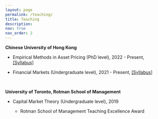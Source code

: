 ```yaml
---
layout: page
permalink: /teaching/
title: Teaching
description: 
nav: true
nav_order: 2
---
```


<p><strong>Chinese University of Hong Kong</strong></p>
<ul>
    <li>
        <p>Empirical Methods in Asset Pricing (PhD level), 2022 - Present, <a href = "../assets/pdf/FINA6252_syllabus_2024.pdf">[Syllabus]</a></p>
    </li>
    <li>
        <p>Financial Markets (Undergraduate level), 2021 - Present, <a href = "../assets/pdf/2024FINA3010DE.pdf">[Syllabus]</a></p>
    </li>
</ul>


<p style="margin-left:40px">&nbsp;</p>
<p><strong>University of Toronto, Rotman School of Management</strong></p>
<ul>
    <li>
        <p>Capital Market Theory (Undergraduate level), 2019</p>
        <ul>
            <li>
                <p>Rotman School of Management Teaching Excellence Award</p>
            </li>
        </ul>
    </li>
</ul>
